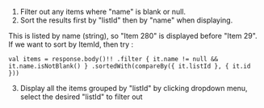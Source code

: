 1. Filter out any items where "name" is blank or null.
2. Sort the results first by "listId" then by "name" when displaying.

This is listed by name (string), so "Item 280" is displayed before "Item 29". If we want to sort by ItemId, then try :

`val items = response.body()!!
   .filter { it.name != null && it.name.isNotBlank() }
   .sortedWith(compareBy({ it.listId }, { it.id }))`
   
3. Display all the items grouped by "listId" by clicking dropdown menu, select the desired "listId" to filter out


   

